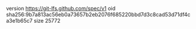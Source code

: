 version https://git-lfs.github.com/spec/v1
oid sha256:9b7a813ac56eb0a73657b2eb2076f685220bbd7d3c8cad53d71df4ca3e1b65c7
size 25772
